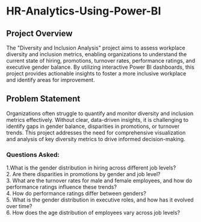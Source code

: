 # HR-Analytics-Using-Power-BI
## Project Overview
The "Diversity and Inclusion Analysis" project aims to assess workplace diversity and inclusion metrics, enabling organizations to understand the current state of hiring, promotions, turnover rates, performance ratings, and executive gender balance. By utilizing interactive Power BI dashboards, this project provides actionable insights to foster a more inclusive workplace and identify areas for improvement.
## Problem Statement
Organizations often struggle to quantify and monitor diversity and inclusion metrics effectively. Without clear, data-driven insights, it is challenging to identify gaps in gender balance, disparities in promotions, or turnover trends. This project addresses the need for comprehensive visualization and analysis of key diversity metrics to drive informed decision-making.
### Questions Asked:
1.What is the gender distribution in hiring across different job levels?   
2. Are there disparities in promotions by gender and job level?     
3. What are the turnover rates for male and female employees, and how do performance ratings influence these trends?    
4. How do performance ratings differ between genders?    
5. What is the gender distribution in executive roles, and how has it evolved over time?    
6. How does the age distribution of employees vary across job levels?    
